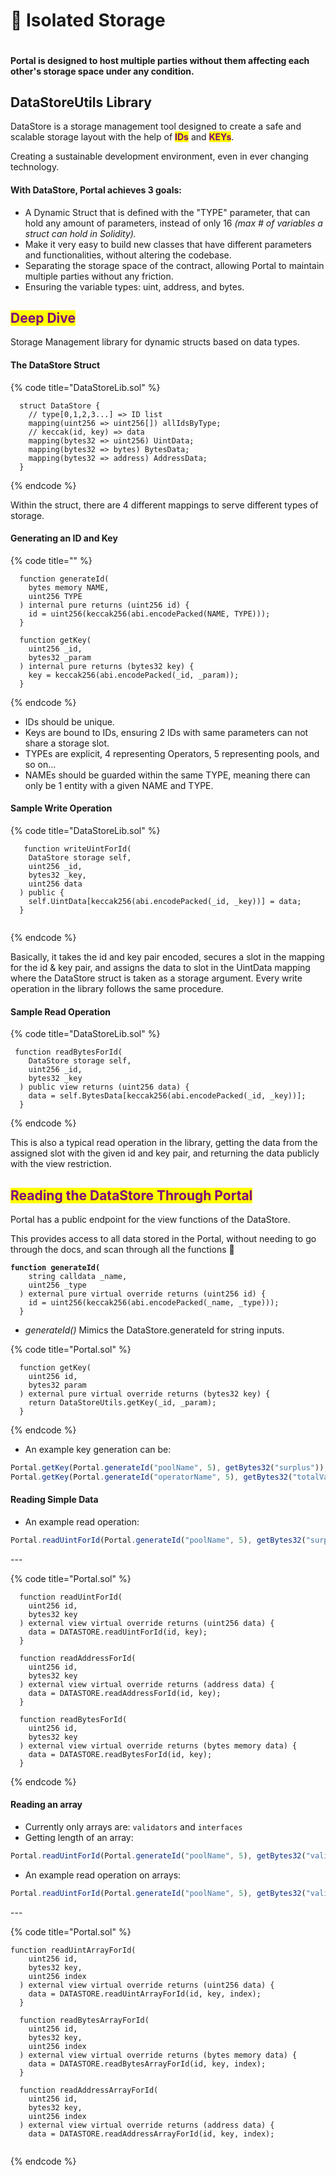 # 🔐 Isolated Storage

<figure><img src="../../.gitbook/assets/isolated storage.webp" alt=""><figcaption></figcaption></figure>

#### Portal is designed to host multiple parties without them affecting each other's storage space under any condition.

## DataStoreUtils Library

DataStore is a storage management tool designed to create a safe and scalable storage layout with the help of <mark style="color:purple;">**IDs**</mark> and <mark style="color:purple;">**KEYs**</mark>.&#x20;

Creating a sustainable development environment, even in ever changing technology.

#### With DataStore, Portal achieves 3 goals:

* A Dynamic Struct that is defined with the "TYPE" parameter, that can hold any amount of parameters, instead of only 16 _(max # of variables a struct can hold in Solidity)._
* Make it very easy to build new classes that have different parameters and functionalities, without altering the codebase.
* Separating the storage space of the contract, allowing Portal to maintain multiple parties without any friction.
* Ensuring the variable types: uint, address, and bytes.

## <mark style="color:purple;">Deep Dive</mark>

Storage Management library for dynamic structs based on data types.

#### The DataStore Struct

{% code title="DataStoreLib.sol" %}
```solidity
  struct DataStore {
    // type[0,1,2,3...] => ID list
    mapping(uint256 => uint256[]) allIdsByType;
    // keccak(id, key) => data
    mapping(bytes32 => uint256) UintData;
    mapping(bytes32 => bytes) BytesData;
    mapping(bytes32 => address) AddressData;
  }
```
{% endcode %}

Within the struct, there are 4 different mappings to serve different types of storage.

#### Generating an ID and Key

{% code title="" %}
```solidity
  function generateId(
    bytes memory NAME,
    uint256 TYPE
  ) internal pure returns (uint256 id) {
    id = uint256(keccak256(abi.encodePacked(NAME, TYPE)));
  }
  
  function getKey(
    uint256 _id,
    bytes32 _param
  ) internal pure returns (bytes32 key) {
    key = keccak256(abi.encodePacked(_id, _param));
  }
```
{% endcode %}

* IDs should be unique.
* Keys are bound to IDs, ensuring 2 IDs with same parameters can not share a storage slot.
* TYPEs are explicit, 4 representing Operators, 5 representing pools, and so on...
* NAMEs should be guarded within the same TYPE, meaning there can only be 1 entity with a given NAME and TYPE.

#### Sample Write Operation

{% code title="DataStoreLib.sol" %}
```solidity
   function writeUintForId(
    DataStore storage self,
    uint256 _id,
    bytes32 _key,
    uint256 data
  ) public {
    self.UintData[keccak256(abi.encodePacked(_id, _key))] = data;
  }
  
```
{% endcode %}

Basically, it takes the id and key pair encoded, secures a slot in the mapping for the id & key pair, and assigns the data to slot in the UintData mapping where the DataStore struct is taken as a storage argument. Every write operation in the library follows the same procedure.

#### Sample Read Operation

{% code title="DataStoreLib.sol" %}
```solidity
 function readBytesForId(
    DataStore storage self,
    uint256 _id,
    bytes32 _key
  ) public view returns (uint256 data) {
    data = self.BytesData[keccak256(abi.encodePacked(_id, _key))];
  }
```
{% endcode %}

This is also a typical read operation in the library, getting the data from the assigned slot with the given id and key pair, and returning the data publicly with the view restriction.

## <mark style="color:purple;">Reading the DataStore Through Portal</mark>&#x20;

Portal has a public endpoint for the view functions of the DataStore.&#x20;

This provides access to all data stored in the Portal, without needing to go through the docs, and scan through all the functions 🙂

<pre class="language-solidity" data-title="Portal.sol"><code class="lang-solidity"><strong>function generateId(
</strong>    string calldata _name,
    uint256 _type
  ) external pure virtual override returns (uint256 id) {
    id = uint256(keccak256(abi.encodePacked(_name, _type)));
  }
</code></pre>

* _generateId()_ Mimics the DataStore.generateId for string inputs.

{% code title="Portal.sol" %}
```solidity
  function getKey(
    uint256 id,
    bytes32 param
  ) external pure virtual override returns (bytes32 key) {
    return DataStoreUtils.getKey(_id, _param);
  }
```
{% endcode %}

* An example key generation can be:

```javascript
Portal.getKey(Portal.generateId("poolName", 5), getBytes32("surplus"));
Portal.getKey(Portal.generateId("operatorName", 5), getBytes32("totalValidators"));
```

#### Reading Simple Data

* An example read operation:

```javascript
Portal.readUintForId(Portal.generateId("poolName", 5), getBytes32("surplus"));
```

\---

{% code title="Portal.sol" %}
```solidity
  function readUintForId(
    uint256 id,
    bytes32 key
  ) external view virtual override returns (uint256 data) {
    data = DATASTORE.readUintForId(id, key);
  }

  function readAddressForId(
    uint256 id,
    bytes32 key
  ) external view virtual override returns (address data) {
    data = DATASTORE.readAddressForId(id, key);
  }

  function readBytesForId(
    uint256 id,
    bytes32 key
  ) external view virtual override returns (bytes memory data) {
    data = DATASTORE.readBytesForId(id, key);
  }
```
{% endcode %}

#### Reading an array&#x20;

* Currently only arrays are: `validators` and `interfaces`
* &#x20;Getting length of an array:

```javascript
Portal.readUintForId(Portal.generateId("poolName", 5), getBytes32("validators"));
```

* An example read operation on arrays:

```javascript
Portal.readUintForId(Portal.generateId("poolName", 5), getBytes32("validators"), 3);
```

\---

{% code title="Portal.sol" %}
```solidity
function readUintArrayForId(
    uint256 id,
    bytes32 key,
    uint256 index
  ) external view virtual override returns (uint256 data) {
    data = DATASTORE.readUintArrayForId(id, key, index);
  }

  function readBytesArrayForId(
    uint256 id,
    bytes32 key,
    uint256 index
  ) external view virtual override returns (bytes memory data) {
    data = DATASTORE.readBytesArrayForId(id, key, index);
  }

  function readAddressArrayForId(
    uint256 id,
    bytes32 key,
    uint256 index
  ) external view virtual override returns (address data) {
    data = DATASTORE.readAddressArrayForId(id, key, index);
  
```
{% endcode %}

